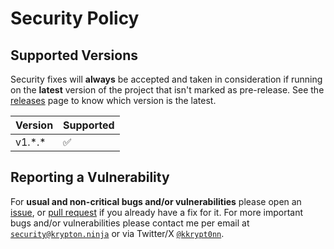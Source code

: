 # Security Policy

## Supported Versions

Security fixes will **always** be accepted and taken in consideration if running on the **latest** version of the
project that isn't marked as pre-release. See the [releases](https://github.com/kkrypt0nn/rsmanuf/releases) page
to know which version is the latest.

| Version  | Supported          |
|----------|--------------------|
| v1.\*.\* | :white_check_mark: |

## Reporting a Vulnerability

For **usual and non-critical bugs and/or vulnerabilities** please open
an [issue](https://github.com/kkrypt0nn/rsmanuf/issues),
or [pull request](https://github.com/kkrypt0nn/rsmanuf/pulls) if you already have a fix for it. For more
important bugs and/or vulnerabilities please contact me per email
at [`security@krypton.ninja`](mailto:security@krypton.ninja) or via
Twitter/X [`@kkrypt0nn`](https://twitter.com/kkrypt0nn).